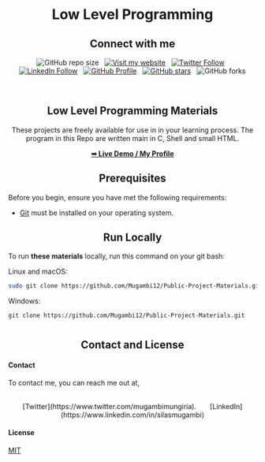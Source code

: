 <h1 align="center">Low Level Programming</h1>
<h2 align="center">Connect with me</h2>

<div align="center">

  ![GitHub repo size](https://img.shields.io/github/repo-size/Mugambi12/Public-Project-Materials) &nbsp;
  [![Visit my website](https://img.shields.io/badge/Visit%20my%20website-Here-lightblue)](https://silasmugambi.pages.dev) &nbsp;
  [![Twitter Follow](https://img.shields.io/twitter/follow/Twitter?style=social)](https://twitter.com/intent/follow?screen_name=mugambimungiria) &nbsp;
  [![LinkedIn Follow](https://img.shields.io/badge/LinkedIn-Follow-blue)](https://www.linkedin.com/in/silasmugambi/) &nbsp;
  [![GitHub Profile](https://img.shields.io/github/followers/Mugambi12?style=social)](https://github.com/Mugambi12) &nbsp;
  [![GitHub stars](https://img.shields.io/github/stars/Mugambi12/Public-Project-Materials?style=social)](https://github.com/Mugambi12/Public-Project-Materials) &nbsp;
  ![GitHub forks](https://img.shields.io/github/forks/Mugambi12/Public-Project-Materials?style=social)

<br/>

  <h2 align="center">Low Level Programming Materials</h2>

  <p text-align="justify">These projects are freely available for use in in your learning process. The program in this Repo are written main in C, Shell and small HTML.</p>

  <a href="https://github.com/Mugambi12"><strong>➥ Live Demo / My Profile</strong></a>

</div>


<h2 align="center">Prerequisites</h2>

Before you begin, ensure you have met the following requirements:

* [Git](https://git-scm.com/downloads "Download Git") must be installed on your operating system.




<h2 align="center">Run Locally</h2>

To run **these materials** locally, run this command on your git bash:

Linux and macOS:

```bash
sudo git clone https://github.com/Mugambi12/Public-Project-Materials.git
```

Windows:

```bash
git clone https://github.com/Mugambi12/Public-Project-Materials.git
```



# <div>
  <h2 align="center">Contact and License</h2>

  #### Contact

  To contact me, you can reach me out at,<br/><br/>
  
  <div align="center">
    [Twitter](https://www.twitter.com/mugambimungiria). &nbsp; &nbsp; &nbsp;
    [LinkedIn](https://www.linkedin.com/in/silasmugambi)
  </div>

  #### License

  [MIT](https://choosealicense.com/licenses/mit/)
</div>
